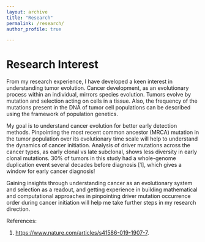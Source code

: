 ```yaml
---
layout: archive
title: "Research"
permalink: /research/
author_profile: true

---
```


#  Research Interest

From my research experience, I have developed a keen interest in understanding tumor evolution. Cancer development, as an evolutionary process within an individual, mirrors species evolution. Tumors evolve by mutation and selection acting on cells in a tissue. Also, the frequency of the mutations present in the DNA of tumor cell populations can be described using the framework of population genetics.

My goal is to understand cancer evolution for better early detection methods. Pinpointing the most recent common ancestor (MRCA) mutation in the tumor population over its evolutionary time scale will help to understand the dynamics of cancer initiation. Analysis of driver mutations across the cancer types, as early clonal vs late subclonal, shows less diversity in early clonal mutations. 30% of tumors in this study had a whole-genome duplication event several decades before diagnosis [1], which gives a window for early cancer diagnosis!

Gaining insights through understanding cancer as an evolutionary system and selection as a readout, and getting experience in building mathematical and computational approaches in pinpointing driver mutation occurrence order during cancer initiation will help me take further steps in my research direction.

References:
1. https://www.nature.com/articles/s41586-019-1907-7.